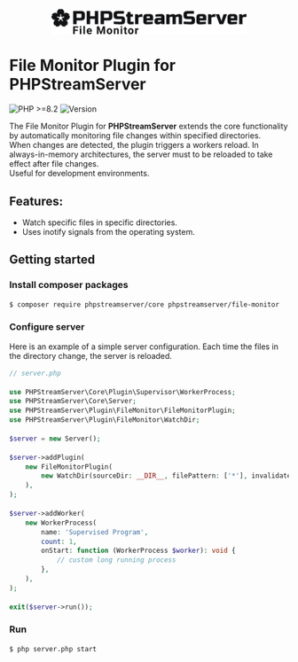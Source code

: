 <p align="center">
  <picture>
    <source media="(prefers-color-scheme: dark)" srcset="https://raw.githubusercontent.com/phpstreamserver/.github/refs/heads/main/assets/phpss_file_monitor_light.svg">
    <img alt="PHPStreamServer logo" align="center" width="70%" src="https://raw.githubusercontent.com/phpstreamserver/.github/refs/heads/main/assets/phpss_file_monitor_dark.svg">
  </picture>
</p>

# File Monitor Plugin for PHPStreamServer
![PHP >=8.2](https://img.shields.io/badge/PHP->=8.2-777bb3.svg)
![Version](https://img.shields.io/github/v/tag/phpstreamserver/phpstreamserver?label=Version&filter=v*.*.*&sort=semver&color=374151)

The File Monitor Plugin for **PHPStreamServer** extends the core functionality by automatically monitoring file changes within specified directories.  
When changes are detected, the plugin triggers a workers reload. In always-in-memory architectures, the server must to be reloaded to take effect after file changes.  
Useful for development environments.

## Features:
 - Watch specific files in specific directories.
 - Uses inotify signals from the operating system.

## Getting started
### Install composer packages
```bash
$ composer require phpstreamserver/core phpstreamserver/file-monitor
```

### Configure server
Here is an example of a simple server configuration. Each time the files in the directory change, the server is reloaded.

```php
// server.php

use PHPStreamServer\Core\Plugin\Supervisor\WorkerProcess;
use PHPStreamServer\Core\Server;
use PHPStreamServer\Plugin\FileMonitor\FileMonitorPlugin;
use PHPStreamServer\Plugin\FileMonitor\WatchDir;

$server = new Server();

$server->addPlugin(
    new FileMonitorPlugin(
        new WatchDir(sourceDir: __DIR__, filePattern: ['*'], invalidateOpcache: true)
    ),
);

$server->addWorker(
    new WorkerProcess(
        name: 'Supervised Program',
        count: 1,
        onStart: function (WorkerProcess $worker): void {
            // custom long running process
        },
    ),
);

exit($server->run());
```

### Run
```bash
$ php server.php start
```
